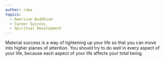 ```yaml
---
author: rama
topics:
  - American Buddhism
  - Career Success
  - Spiritual Development
---
```


Material success is a way of tightening up your life so that you can move into higher planes of attention. You should try to do well in every aspect of your life, because each aspect of your life affects your total being.
